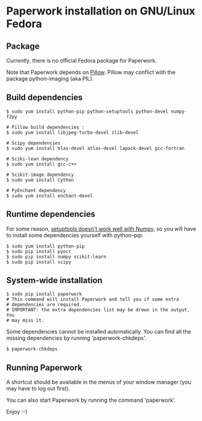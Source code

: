 # Paperwork installation on GNU/Linux Fedora


## Package

Currently, there is no official Fedora package for Paperwork.

Note that Paperwork depends on [Pillow](https://pypi.python.org/pypi/Pillow/).
Pillow may conflict with the package python-imaging (aka PIL).


## Build dependencies

    $ sudo yum install python-pip python-setuptools python-devel numpy-f2py

    # Pillow build dependencies :
    $ sudo yum install libjpeg-turbo-devel zlib-devel

    # Scipy dependencies
    $ sudo yum install blas-devel atlas-devel lapack-devel gcc-fortran

    # Sciki-lean dependency
    $ sudo yum install gcc-c++

    # Scikit-image dependency
    $ sudo yum install Cython

    # PyEnchant dependency
    $ sudo yum install enchant-devel


## Runtime dependencies

For some reason,
[setuptools doesn't work well with Numpy](https://github.com/numpy/numpy/issues/2434),
so you will have to install some dependencies yourself with python-pip:

    $ sudo yum install python-pip
    $ sudo pip install pyocr
    $ sudo pip install numpy scikit-learn
    $ sudo pip install scipy


## System-wide installation

    $ sudo pip install paperwork
    # This command will install Paperwork and tell you if some extra
    # dependencies are required.
    # IMPORTANT: the extra dependencies list may be drown in the output. You
    # may miss it.

Some dependencies cannot be installed automatically. You can find all the
missing dependencies by running 'paperwork-chkdeps'.

    $ paperwork-chkdeps


## Running Paperwork

A shortcut should be available in the menus of your window manager (you may
have to log out first).

You can also start Paperwork by running the command 'paperwork'.

Enjoy :-)

